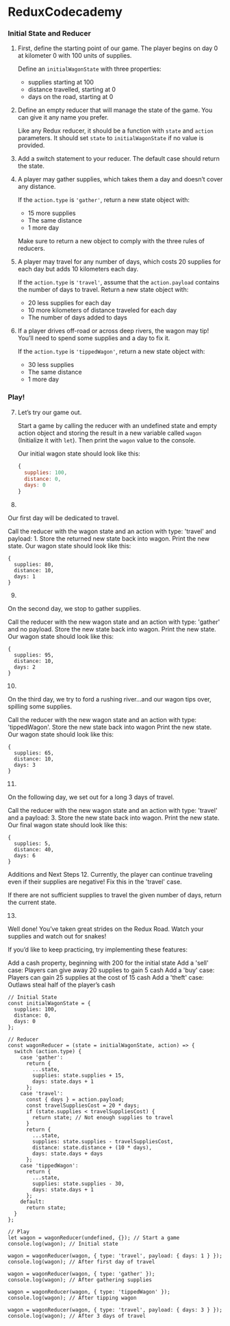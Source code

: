 # ReduxCodecademy
### Initial State and Reducer

1. First, define the starting point of our game. The player begins on day 0 at kilometer 0 with 100 units of supplies.

   Define an `initialWagonState` with three properties:
   - supplies starting at 100
   - distance travelled, starting at 0
   - days on the road, starting at 0

2. Define an empty reducer that will manage the state of the game. You can give it any name you prefer.

   Like any Redux reducer, it should be a function with `state` and `action` parameters. It should set `state` to `initialWagonState` if no value is provided.

3. Add a switch statement to your reducer. The default case should return the state.

4. A player may gather supplies, which takes them a day and doesn’t cover any distance.

   If the `action.type` is `'gather'`, return a new state object with:
   - 15 more supplies
   - The same distance
   - 1 more day

   Make sure to return a new object to comply with the three rules of reducers.

5. A player may travel for any number of days, which costs 20 supplies for each day but adds 10 kilometers each day.

   If the `action.type` is `'travel'`, assume that the `action.payload` contains the number of days to travel. Return a new state object with:
   - 20 less supplies for each day
   - 10 more kilometers of distance traveled for each day
   - The number of days added to days

6. If a player drives off-road or across deep rivers, the wagon may tip! You’ll need to spend some supplies and a day to fix it.

   If the `action.type` is `'tippedWagon'`, return a new state object with:
   - 30 less supplies
   - The same distance
   - 1 more day

### Play!

7. Let’s try our game out.

   Start a game by calling the reducer with an undefined state and empty action object and storing the result in a new variable called `wagon` (Initialize it with `let`). Then print the `wagon` value to the console.

   Our initial wagon state should look like this:

   ```javascript
   {
     supplies: 100,
     distance: 0,
     days: 0
   }

8.
Our first day will be dedicated to travel.

Call the reducer with the wagon state and an action with type: 'travel' and payload: 1.
Store the returned new state back into wagon.
Print the new state.
Our wagon state should look like this:
```
{
  supplies: 80,
  distance: 10,
  days: 1
}
```
9.
On the second day, we stop to gather supplies.

Call the reducer with the new wagon state and an action with type: 'gather' and no payload.
Store the new state back into wagon.
Print the new state.
Our wagon state should look like this:
```
{
  supplies: 95,
  distance: 10,
  days: 2
}
```
10.
On the third day, we try to ford a rushing river…and our wagon tips over, spilling some supplies.

Call the reducer with the new wagon state and an action with type: 'tippedWagon'.
Store the new state back into wagon
Print the new state.
Our wagon state should look like this:
```
{
  supplies: 65,
  distance: 10,
  days: 3
}
```
11.
On the following day, we set out for a long 3 days of travel.

Call the reducer with the new wagon state and an action with type: 'travel' and a payload: 3.
Store the new state back into wagon.
Print the new state.
Our final wagon state should look like this:
```
{
  supplies: 5,
  distance: 40,
  days: 6
}
```
Additions and Next Steps
12.
Currently, the player can continue traveling even if their supplies are negative! Fix this in the 'travel' case.

If there are not sufficient supplies to travel the given number of days, return the current state.

13.
Well done! You’ve taken great strides on the Redux Road. Watch your supplies and watch out for snakes!

If you’d like to keep practicing, try implementing these features:

Add a cash property, beginning with 200 for the initial state
Add a 'sell' case: Players can give away 20 supplies to gain 5 cash
Add a 'buy' case: Players can gain 25 supplies at the cost of 15 cash
Add a 'theft' case: Outlaws steal half of the player’s cash

```
// Initial State
const initialWagonState = {
  supplies: 100,
  distance: 0,
  days: 0
};

// Reducer
const wagonReducer = (state = initialWagonState, action) => {
  switch (action.type) {
    case 'gather':
      return {
        ...state,
        supplies: state.supplies + 15,
        days: state.days + 1
      };
    case 'travel':
      const { days } = action.payload;
      const travelSuppliesCost = 20 * days;
      if (state.supplies < travelSuppliesCost) {
        return state; // Not enough supplies to travel
      }
      return {
        ...state,
        supplies: state.supplies - travelSuppliesCost,
        distance: state.distance + (10 * days),
        days: state.days + days
      };
    case 'tippedWagon':
      return {
        ...state,
        supplies: state.supplies - 30,
        days: state.days + 1
      };
    default:
      return state;
  }
};

// Play
let wagon = wagonReducer(undefined, {}); // Start a game
console.log(wagon); // Initial state

wagon = wagonReducer(wagon, { type: 'travel', payload: { days: 1 } });
console.log(wagon); // After first day of travel

wagon = wagonReducer(wagon, { type: 'gather' });
console.log(wagon); // After gathering supplies

wagon = wagonReducer(wagon, { type: 'tippedWagon' });
console.log(wagon); // After tipping wagon

wagon = wagonReducer(wagon, { type: 'travel', payload: { days: 3 } });
console.log(wagon); // After 3 days of travel

   
